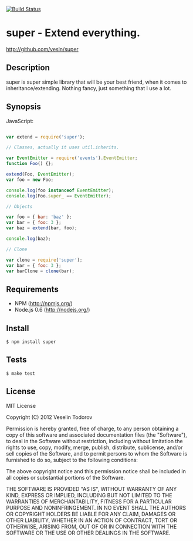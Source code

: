 [![Build Status](https://secure.travis-ci.org/vesln/super.png)](http://travis-ci.org/vesln/super)

# super - Extend everything.

http://github.com/vesln/super

## Description
	
super is super simple library that will be your best friend, when it comes to inheritance/extending.
Nothing fancy, just something that I use a lot.

## Synopsis

JavaScript:

```javascript

var extend = require('super');

// Classes, actually it uses util.inherits.

var EventEmitter = require('events').EventEmitter;
function Foo() {};

extend(Foo, EventEmitter);
var foo = new Foo;

console.log(foo instanceof EventEmitter);
console.log(Foo.super_ == EventEmitter);

// Objects

var foo = { bar: 'baz' };
var bar = { foo: 3 };
var baz = extend(bar, foo);

console.log(baz);

// Clone

var clone = require('super');
var bar = { foo: 3 };
var barClone = clone(bar);

```
## Requirements

- NPM (http://npmjs.org/)
- Node.js 0.6 (http://nodejs.org/)

## Install

	$ npm install super

## Tests

	$ make test

## License

MIT License

Copyright (C) 2012 Veselin Todorov

Permission is hereby granted, free of charge, to any person obtaining a copy of
this software and associated documentation files (the "Software"), to deal in
the Software without restriction, including without limitation the rights to
use, copy, modify, merge, publish, distribute, sublicense, and/or sell copies
of the Software, and to permit persons to whom the Software is furnished to do
so, subject to the following conditions:

The above copyright notice and this permission notice shall be included in all
copies or substantial portions of the Software.

THE SOFTWARE IS PROVIDED "AS IS", WITHOUT WARRANTY OF ANY KIND, EXPRESS OR
IMPLIED, INCLUDING BUT NOT LIMITED TO THE WARRANTIES OF MERCHANTABILITY,
FITNESS FOR A PARTICULAR PURPOSE AND NONINFRINGEMENT. IN NO EVENT SHALL THE
AUTHORS OR COPYRIGHT HOLDERS BE LIABLE FOR ANY CLAIM, DAMAGES OR OTHER
LIABILITY, WHETHER IN AN ACTION OF CONTRACT, TORT OR OTHERWISE, ARISING FROM,
OUT OF OR IN CONNECTION WITH THE SOFTWARE OR THE USE OR OTHER DEALINGS IN THE
SOFTWARE.